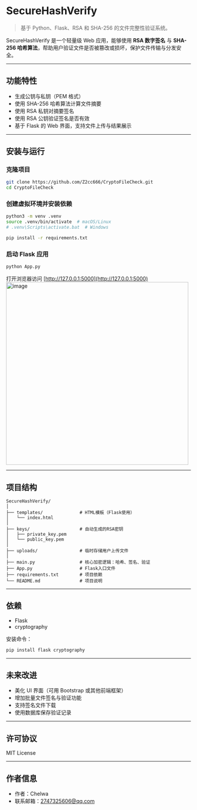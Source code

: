 
# SecureHashVerify

> 基于 Python、Flask、RSA 和 SHA-256 的文件完整性验证系统。

SecureHashVerify 是一个轻量级 Web 应用，能够使用 **RSA 数字签名** 与 **SHA-256 哈希算法**，帮助用户验证文件是否被篡改或损坏，保护文件传输与分发安全。

---

## 功能特性

- 生成公钥与私钥（PEM 格式）
- 使用 SHA-256 哈希算法计算文件摘要
- 使用 RSA 私钥对摘要签名
- 使用 RSA 公钥验证签名是否有效
- 基于 Flask 的 Web 界面，支持文件上传与结果展示

---

## 安装与运行

### 克隆项目

```bash
git clone https://github.com/Z2cc666/CryptoFileCheck.git
cd CryptoFileCheck
````

### 创建虚拟环境并安装依赖

```bash
python3 -m venv .venv
source .venv/bin/activate  # macOS/Linux
# .venv\Scripts\activate.bat  # Windows

pip install -r requirements.txt
```

### 启动 Flask 应用

```bash
python App.py
```

打开浏览器访问 [http://127.0.0.1:5000](http://127.0.0.1:5000)
<img width="497" alt="image" src="https://github.com/user-attachments/assets/af8a01cc-6f4c-490a-ae38-df1647c10966" />

---

## 项目结构

```
SecureHashVerify/
│
├── templates/              # HTML模板（Flask使用）
│   └── index.html
│
├── keys/                   # 自动生成的RSA密钥
│   ├── private_key.pem
│   └── public_key.pem
│
├── uploads/                # 临时存储用户上传文件
│
├── main.py                 # 核心加密逻辑：哈希、签名、验证
├── App.py                  # Flask入口文件
├── requirements.txt        # 项目依赖
└── README.md               # 项目说明
```

---

## 依赖

* Flask
* cryptography

安装命令：

```bash
pip install flask cryptography
```

---

## 未来改进

* 美化 UI 界面（可用 Bootstrap 或其他前端框架）
* 增加批量文件签名与验证功能
* 支持签名文件下载
* 使用数据库保存验证记录

---

## 许可协议

MIT License

---

## 作者信息

* 作者：Chelwa
* 联系邮箱：2747325606@qq.com


